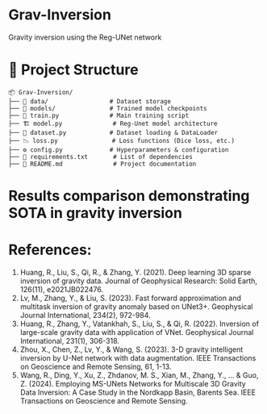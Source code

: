 # Grav-Inversion
Gravity inversion using the Reg-UNet network

# 📂 Project Structure
```
📦 Grav-Inversion/
├── 📁 data/                 # Dataset storage  
├── 📁 models/               # Trained model checkpoints    
├── 🚀 train.py              # Main training script  
├── 🏗️ model.py              # Reg-Unet model architecture  
├── 📜 dataset.py            # Dataset loading & DataLoader  
├── 📉 loss.py               # Loss functions (Dice loss, etc.)  
├── ⚙️ config.py             # Hyperparameters & configuration  
├── 📄 requirements.txt       # List of dependencies  
├── 📜 README.md              # Project documentation  
```


# Results comparison demonstrating SOTA in gravity inversion

# References:
1. Huang, R., Liu, S., Qi, R., & Zhang, Y. (2021). Deep learning 3D sparse inversion of gravity data. Journal of Geophysical Research: Solid Earth, 126(11), e2021JB022476.
2. Lv, M., Zhang, Y., & Liu, S. (2023). Fast forward approximation and multitask inversion of gravity anomaly based on UNet3+. Geophysical Journal International, 234(2), 972-984.
3. Huang, R., Zhang, Y., Vatankhah, S., Liu, S., & Qi, R. (2022). Inversion of large-scale gravity data with application of VNet. Geophysical Journal International, 231(1), 306-318.
4. Zhou, X., Chen, Z., Lv, Y., & Wang, S. (2023). 3-D gravity intelligent inversion by U-Net network with data augmentation. IEEE Transactions on Geoscience and Remote Sensing, 61, 1-13.
5. Wang, R., Ding, Y., Xu, Z., Zhdanov, M. S., Xian, M., Zhang, Y., ... & Guo, Z. (2024). Employing MS-UNets Networks for Multiscale 3D Gravity Data Inversion: A Case Study in the Nordkapp Basin, Barents Sea. IEEE Transactions on Geoscience and Remote Sensing.

